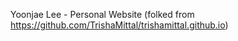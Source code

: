 Yoonjae Lee - Personal Website (folked from https://github.com/TrishaMittal/trishamittal.github.io)
